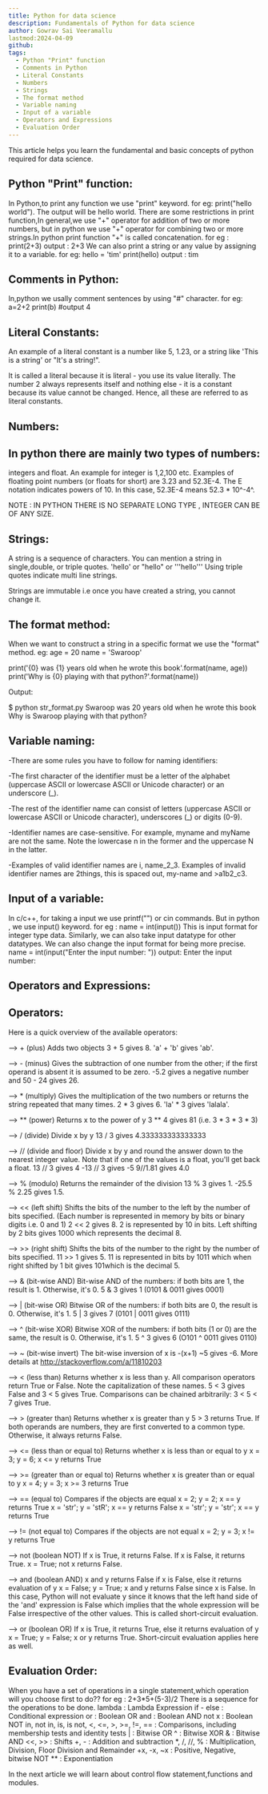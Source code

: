 ```yaml
---
title: Python for data science
description: Fundamentals of Python for data science
author: Gowrav Sai Veeramallu
lastmod:2024-04-09
github: 
tags:
  - Python "Print" function
  - Comments in Python
  - Literal Constants
  - Numbers
  - Strings
  - The format method
  - Variable naming
  - Input of a variable
  - Operators and Expressions
  - Evaluation Order
---
```


This article helps you learn the fundamental and basic concepts of python required for data science.

Python "Print" function:
------------------------

In Python,to print any function we use "print" keyword.
for eg: print("hello world").
The output will be hello world.
There are some restrictions in print function,In general,we use "+" operator for addition of two or more numbers, but in python we use "+" operator for combining two or more strings.In python print function "+" is called concatenation.
for eg : print(2+3)
output : 2+3
We can also print a string or any value by assigning it to a variable.
for eg: hello = 'tim'
print(hello)
output : tim

Comments in Python:
-------------------

In,python we usally comment sentences by using "#" character.
for eg:
a=2+2
print(b)
#output 4

Literal Constants:
------------------
An example of a literal constant is a number like 5, 1.23, or a string like 'This is a string' or "It's a string!".

It is called a literal because it is literal - you use its value literally. The number 2 always represents itself and nothing else - it is a constant because its value cannot be changed. Hence, all these are referred to as literal constants.

Numbers:
--------
In python there are mainly two types of numbers:
-------------------------------------------------

integers and float.
An example for integer is 1,2,100 etc.
Examples of floating point numbers (or floats for short) are 3.23 and 52.3E-4. The E notation indicates powers of 10. In this case, 52.3E-4 means 52.3 * 10^-4^.

NOTE : IN PYTHON THERE IS NO SEPARATE LONG TYPE , INTEGER CAN BE OF ANY SIZE.

Strings:
-------
A string is a sequence of characters. 
You can mention a string in single,double, or triple quotes.
'hello' or "hello" or '''hello'''
Using triple quotes indicate multi line strings.

Strings are immutable i.e once you have created a string, you cannot change it.

The format method:
------------------

When we want to construct a string in a specific format we use the "format" method.
eg:
age = 20
name = 'Swaroop'

print('{0} was {1} years old when he wrote this book'.format(name, age))
print('Why is {0} playing with that python?'.format(name))

Output:

$ python str_format.py
Swaroop was 20 years old when he wrote this book
Why is Swaroop playing with that python?

Variable naming:
----------------

-There are some rules you have to follow for naming identifiers:

-The first character of the identifier must be a letter of the alphabet (uppercase ASCII or lowercase ASCII or Unicode character) or an underscore (_).

-The rest of the identifier name can consist of letters (uppercase ASCII or lowercase ASCII or Unicode character), underscores (_) or digits (0-9).

-Identifier names are case-sensitive. For example, myname and myName are not the same. Note the lowercase n in the former and the uppercase N in the latter.

-Examples of valid identifier names are i, name_2_3. Examples of invalid identifier names are 2things, this is spaced out, my-name and >a1b2_c3.

Input of a variable:
--------------------

In c/c++, for taking a input we use printf("") or cin commands. But in python , we use input() keyword.
for eg : name = int(input())
This is input format for integer type data.
Similarly, we can also take input datatype for other datatypes.
We can also change the input format for being more precise.
name = int(input("Enter the input number: "))
output: Enter the input number:

Operators and Expressions:
--------------------------

Operators:
---------
Here is a quick overview of the available operators:

--> + (plus)
Adds two objects
3 + 5 gives 8. 'a' + 'b' gives 'ab'.

--> - (minus)
Gives the subtraction of one number from the other; if the first operand is absent it is assumed to be zero.
-5.2 gives a negative number and 50 - 24 gives 26.

--> * (multiply)
Gives the multiplication of the two numbers or returns the string repeated that many times.
2 * 3 gives 6. 'la' * 3 gives 'lalala'.

--> ** (power)
Returns x to the power of y
3 ** 4 gives 81 (i.e. 3 * 3 * 3 * 3)

--> / (divide)
Divide x by y
13 / 3 gives 4.333333333333333

--> // (divide and floor)
Divide x by y and round the answer down to the nearest integer value. Note that if one of the values is a float, you'll get back a float.
13 // 3 gives 4
-13 // 3 gives -5
9//1.81 gives 4.0

--> % (modulo)
Returns the remainder of the division
13 % 3 gives 1. -25.5 % 2.25 gives 1.5.

--> << (left shift)
Shifts the bits of the number to the left by the number of bits specified. (Each number is represented in memory by bits or binary digits i.e. 0 and 1)
2 << 2 gives 8. 2 is represented by 10 in bits.
Left shifting by 2 bits gives 1000 which represents the decimal 8.

--> >> (right shift)
Shifts the bits of the number to the right by the number of bits specified.
11 >> 1 gives 5.
11 is represented in bits by 1011 which when right shifted by 1 bit gives 101which is the decimal 5.

--> & (bit-wise AND)
Bit-wise AND of the numbers: if both bits are 1, the result is 1. Otherwise, it's 0.
5 & 3 gives 1 (0101 & 0011 gives 0001)

--> | (bit-wise OR)
Bitwise OR of the numbers: if both bits are 0, the result is 0. Otherwise, it's 1.
5 | 3 gives 7 (0101 | 0011 gives 0111)

--> ^ (bit-wise XOR)
Bitwise XOR of the numbers: if both bits (1 or 0) are the same, the result is 0. Otherwise, it's 1.
5 ^ 3 gives 6 (O101 ^ 0011 gives 0110)

--> ~ (bit-wise invert)
The bit-wise inversion of x is -(x+1)
~5 gives -6. More details at http://stackoverflow.com/a/11810203

--> < (less than)
Returns whether x is less than y. All comparison operators return True or False. Note the capitalization of these names.
5 < 3 gives False and 3 < 5 gives True.
Comparisons can be chained arbitrarily: 3 < 5 < 7 gives True.

--> > (greater than)
Returns whether x is greater than y
5 > 3 returns True. If both operands are numbers, they are first converted to a common type. Otherwise, it always returns False.

--> <= (less than or equal to)
Returns whether x is less than or equal to y
x = 3; y = 6; x <= y returns True

--> >= (greater than or equal to)
Returns whether x is greater than or equal to y
x = 4; y = 3; x >= 3 returns True

--> == (equal to)
Compares if the objects are equal
x = 2; y = 2; x == y returns True
x = 'str'; y = 'stR'; x == y returns False
x = 'str'; y = 'str'; x == y returns True

--> != (not equal to)
Compares if the objects are not equal
x = 2; y = 3; x != y returns True

--> not (boolean NOT)
If x is True, it returns False. If x is False, it returns True.
x = True; not x returns False.

--> and (boolean AND)
x and y returns False if x is False, else it returns evaluation of y
x = False; y = True; x and y returns False since x is False. In this case, Python will not evaluate y since it knows that the left hand side of the 'and' expression is False which implies that the whole expression will be False irrespective of the other values. This is called short-circuit evaluation.

--> or (boolean OR)
If x is True, it returns True, else it returns evaluation of y
x = True; y = False; x or y returns True. Short-circuit evaluation applies here as well.

Evaluation Order:
----------------

When you have a set of operations in a single statement,which operation will you choose first to do??
for eg : 2+3*5+(5-3)/2
There is a sequence for the operations to be done.
lambda : Lambda Expression
if - else : Conditional expression
or : Boolean OR
and : Boolean AND
not x : Boolean NOT
in, not in, is, is not, <, <=, >, >=, !=, == : Comparisons, including membership tests and identity tests
| : Bitwise OR
^ : Bitwise XOR
& : Bitwise AND
<<, >> : Shifts
+, - : Addition and subtraction
*, /, //, % : Multiplication, Division, Floor Division and Remainder
+x, -x, ~x : Positive, Negative, bitwise NOT
** : Exponentiation


In the next article we will learn about control flow statement,functions and modules.